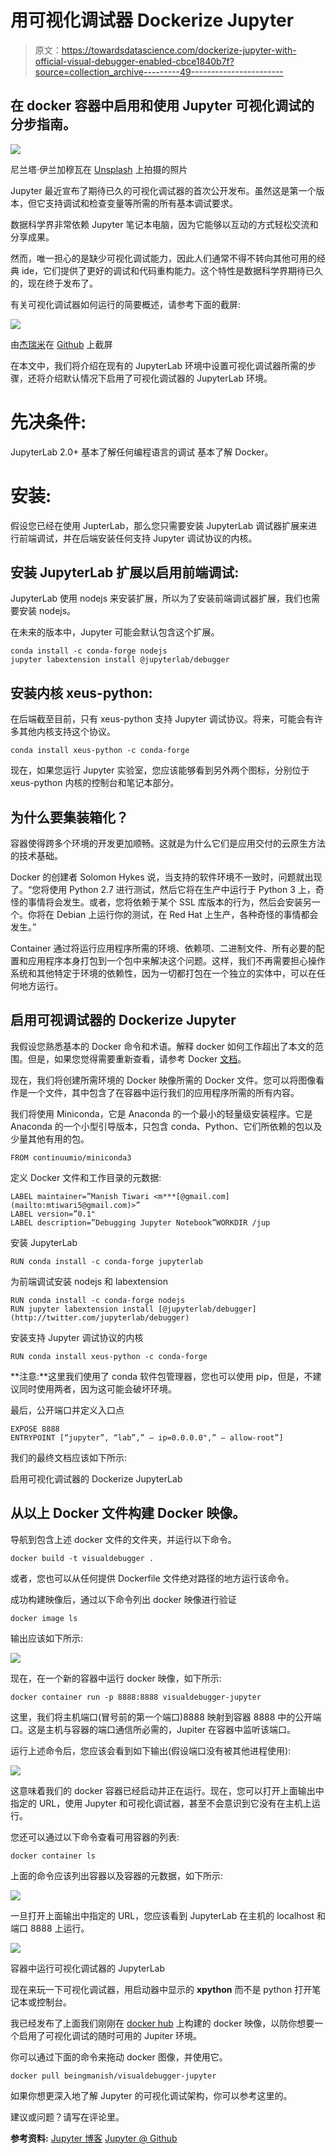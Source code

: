 # 用可视化调试器 Dockerize Jupyter

> 原文：<https://towardsdatascience.com/dockerize-jupyter-with-official-visual-debugger-enabled-cbce1840b7f?source=collection_archive---------49----------------------->

## 在 docker 容器中启用和使用 Jupyter 可视化调试的分步指南。

![](img/f8c981e6e406db80c32e25e896aa8ddb.png)

尼兰塔·伊兰加穆瓦在 [Unsplash](https://unsplash.com?utm_source=medium&utm_medium=referral) 上拍摄的照片

Jupyter 最近宣布了期待已久的可视化调试器的首次公开发布。虽然这是第一个版本，但它支持调试和检查变量等所需的所有基本调试要求。

数据科学界非常依赖 Jupyter 笔记本电脑，因为它能够以互动的方式轻松交流和分享成果。

然而，唯一担心的是缺少可视化调试能力，因此人们通常不得不转向其他可用的经典 ide，它们提供了更好的调试和代码重构能力。这个特性是数据科学界期待已久的，现在终于发布了。

有关可视化调试器如何运行的简要概述，请参考下面的截屏:

![](img/1c88f94fcc759a19ec0878b88874c9d0.png)

由[杰瑞米](https://github.com/jtpio)在 [Github](https://github.com/jupyterlab/debugger/blob/master/screencast.gif) 上截屏

在本文中，我们将介绍在现有的 JupyterLab 环境中设置可视化调试器所需的步骤，还将介绍默认情况下启用了可视化调试器的 JupyterLab 环境。

# 先决条件:

JupyterLab 2.0+
基本了解任何编程语言的调试
基本了解 Docker。

# 安装:

假设您已经在使用 JupterLab，那么您只需要安装 JupyterLab 调试器扩展来进行前端调试，并在后端安装任何支持 Jupyter 调试协议的内核。

## 安装 JupyterLab 扩展以启用前端调试:

JupyterLab 使用 nodejs 来安装扩展，所以为了安装前端调试器扩展，我们也需要安装 nodejs。

在未来的版本中，Jupyter 可能会默认包含这个扩展。

```
conda install -c conda-forge nodejs
jupyter labextension install @jupyterlab/debugger
```

## 安装内核 xeus-python:

在后端截至目前，只有 xeus-python 支持 Jupyter 调试协议。将来，可能会有许多其他内核支持这个协议。

```
conda install xeus-python -c conda-forge
```

现在，如果您运行 Jupyter 实验室，您应该能够看到另外两个图标，分别位于 xeus-python 内核的控制台和笔记本部分。

## 为什么要集装箱化？

容器使得跨多个环境的开发更加顺畅。这就是为什么它们是应用交付的云原生方法的技术基础。

Docker 的创建者 Solomon Hykes 说，当支持的软件环境不一致时，问题就出现了。“您将使用 Python 2.7 进行测试，然后它将在生产中运行于 Python 3 上，奇怪的事情将会发生。或者，您将依赖于某个 SSL 库版本的行为，然后会安装另一个。你将在 Debian 上运行你的测试，在 Red Hat 上生产，各种奇怪的事情都会发生。”

Container 通过将运行应用程序所需的环境、依赖项、二进制文件、所有必要的配置和应用程序本身打包到一个包中来解决这个问题。这样，我们不再需要担心操作系统和其他特定于环境的依赖性，因为一切都打包在一个独立的实体中，可以在任何地方运行。

## 启用可视调试器的 Dockerize Jupyter

我假设您熟悉基本的 Docker 命令和术语。解释 docker 如何工作超出了本文的范围。但是，如果您觉得需要重新查看，请参考 Docker [文档](https://docs.docker.com/)。

现在，我们将创建所需环境的 Docker 映像所需的 Docker 文件。您可以将图像看作是一个文件，其中包含了在容器中运行我们的应用程序所需的所有内容。

我们将使用 Miniconda，它是 Anaconda 的一个最小的轻量级安装程序。它是 Anaconda 的一个小型引导版本，只包含 conda、Python、它们所依赖的包以及少量其他有用的包。

```
FROM continuumio/miniconda3
```

定义 Docker 文件和工作目录的元数据:

```
LABEL maintainer=”Manish Tiwari <m***[@gmail.com](mailto:mtiwari5@gmail.com)>”
LABEL version=”0.1"
LABEL description=”Debugging Jupyter Notebook”WORKDIR /jup
```

安装 JupyterLab

```
RUN conda install -c conda-forge jupyterlab
```

为前端调试安装 nodejs 和 labextension

```
RUN conda install -c conda-forge nodejs
RUN jupyter labextension install [@jupyterlab/debugger](http://twitter.com/jupyterlab/debugger)
```

安装支持 Jupyter 调试协议的内核

```
RUN conda install xeus-python -c conda-forge
```

**注意:**这里我们使用了 conda 软件包管理器，您也可以使用 pip，但是，不建议同时使用两者，因为这可能会破坏环境。

最后，公开端口并定义入口点

```
EXPOSE 8888
ENTRYPOINT [“jupyter”, “lab”,” — ip=0.0.0.0",” — allow-root”]
```

我们的最终文档应该如下所示:

启用可视化调试器的 Dockerize JupyterLab

## 从以上 Docker 文件构建 Docker 映像。

导航到包含上述 docker 文件的文件夹，并运行以下命令。

```
docker build -t visualdebugger .
```

或者，您也可以从任何提供 Dockerfile 文件绝对路径的地方运行该命令。

成功构建映像后，通过以下命令列出 docker 映像进行验证

```
docker image ls
```

输出应该如下所示:

![](img/6179a30f5e9195b7c5395c73ba300736.png)

现在，在一个新的容器中运行 docker 映像，如下所示:

```
docker container run -p 8888:8888 visualdebugger-jupyter
```

这里，我们将主机端口(冒号前的第一个端口)8888 映射到容器 8888 中的公开端口。这是主机与容器的端口通信所必需的，Jupiter 在容器中监听该端口。

运行上述命令后，您应该会看到如下输出(假设端口没有被其他进程使用):

![](img/c60a7749851eaffc37ba0927c00cacd6.png)

这意味着我们的 docker 容器已经启动并正在运行。现在，您可以打开上面输出中指定的 URL，使用 Jupyter 和可视化调试器，甚至不会意识到它没有在主机上运行。

您还可以通过以下命令查看可用容器的列表:

```
docker container ls
```

上面的命令应该列出容器以及容器的元数据，如下所示:

![](img/c35ccb42d2801c2ef649a15737e768e9.png)

一旦打开上面输出中指定的 URL，您应该看到 JupyterLab 在主机的 localhost 和端口 8888 上运行。

![](img/4f85f4e6d62d8bc542d7566a733cbbe4.png)

容器中运行可视化调试器的 JupyterLab

现在来玩一下可视化调试器，用启动器中显示的 **xpython** 而不是 python 打开笔记本或控制台。

我已经发布了上面我们刚刚在 [docker hub](https://hub.docker.com/repository/docker/beingmanish/visualdebugger-jupyter) 上构建的 docker 映像，以防你想要一个启用了可视化调试的随时可用的 Jupiter 环境。

你可以通过下面的命令来拖动 docker 图像，并使用它。

```
docker pull beingmanish/visualdebugger-jupyter
```

如果你想更深入地了解 Jupyter 的可视化调试架构，你可以参考这里的。

建议或问题？请写在评论里。

**参考资料:** [Jupyter 博客](https://blog.jupyter.org/)
[Jupyter @ Github](https://github.com/jupyter)